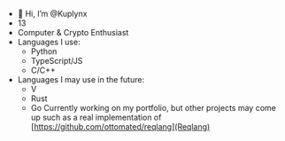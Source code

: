 - 👋 Hi, I’m @Kuplynx
- 13
- Computer & Crypto Enthusiast 
- Languages I use:
  - Python
  - TypeScript/JS
  - C/C++
- Languages I may use in the future:
  - V
  - Rust
  - Go
Currently working on my portfolio, but other projects may come up such as a real implementation of [https://github.com/ottomated/reqlang](Reqlang)
